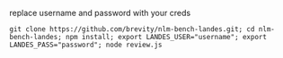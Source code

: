replace username and password with your creds

```
git clone https://github.com/brevity/nlm-bench-landes.git; cd nlm-bench-landes; npm install; export LANDES_USER="username"; export LANDES_PASS="password"; node review.js
```
